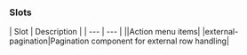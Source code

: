 <h3>Slots</h3>
| Slot | Description |
 | --- | --- |
||Action menu items|
|external-pagination|Pagination component for external row handling|
